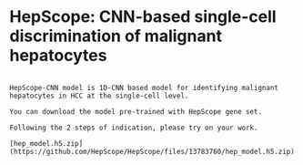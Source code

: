 # **HepScope: CNN-based single-cell discrimination of malignant hepatocytes**

```
 
HepScope-CNN model is 1D-CNN based model for identifying malignant hepatocytes in HCC at the single-cell level.

You can download the model pre-trained with HepScope gene set.  

Following the 2 steps of indication, please try on your work.

[hep_model.h5.zip](https://github.com/HepScope/HepScope/files/13783760/hep_model.h5.zip)


```
